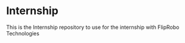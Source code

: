 # Internship
This is the Internship repository to use for the internship with FlipRobo Technologies
